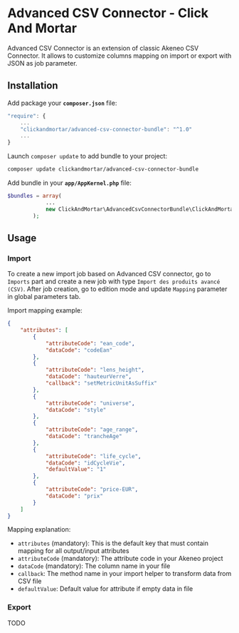 # Advanced CSV Connector - Click And Mortar

Advanced CSV Connector is an extension of classic Akeneo CSV Connector. It allows to customize columns mapping on import or export with JSON as job parameter.

## Installation

Add package your **`composer.json`** file:
```javascript
"require": {
    ...
    "clickandmortar/advanced-csv-connector-bundle": "^1.0"
    ...
}
```

Launch `composer update` to add bundle to your project:
```bash
composer update clickandmortar/advanced-csv-connector-bundle
```

Add bundle in your **`app/AppKernel.php`** file:
```php
$bundles = array(
            ...
            new ClickAndMortar\AdvancedCsvConnectorBundle\ClickAndMortarAdvancedCsvConnectorBundle(),
        );
```

## Usage

### Import

To create a new import job based on Advanced CSV connector, go to `Imports` part and create a new job with type `Import des produits avancé (CSV)`.
After job creation, go to edition mode and update `Mapping` parameter in global parameters tab.

Import mapping example:

```json
{
    "attributes": [
        {
            "attributeCode": "ean_code",
            "dataCode": "codeEan"
        },
        {
            "attributeCode": "lens_height",
            "dataCode": "hauteurVerre",
            "callback": "setMetricUnitAsSuffix"
        },
        {
            "attributeCode": "universe",
            "dataCode": "style"
        },
        {
            "attributeCode": "age_range",
            "dataCode": "trancheAge"
        },
        {
            "attributeCode": "life_cycle",
            "dataCode": "idCycleVie",
            "defaultValue": "1"
        },
        {
            "attributeCode": "price-EUR",
            "dataCode": "prix"
        }
    ]
}
```

Mapping explanation:

* `attributes` (mandatory): This is the default key that must contain mapping for all output/input attributes
* `attributeCode` (mandatory): The attribute code in your Akeneo project
* `dataCode` (mandatory): The column name in your file
* `callback`: The method name in your import helper to transform data from CSV file
* `defaultValue`: Default value for attribute if empty data in file

### Export

TODO